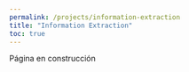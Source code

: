 ```yaml
---
permalink: /projects/information-extraction
title: "Information Extraction"
toc: true
---
```


Página en construcción
